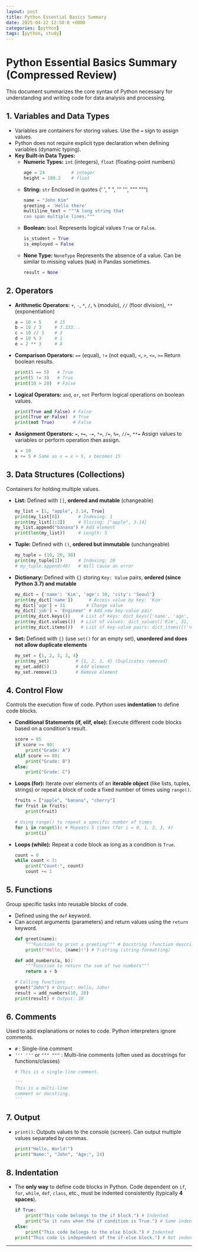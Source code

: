 ```yaml
---
layout: post
title: Python Essential Basics Summary
date: 2025-04-22 12:50:0 +0000
categories: [python]
tags: [python, study]
---
```

# Python Essential Basics Summary (Compressed Review)

This document summarizes the core syntax of Python necessary for understanding and writing code for data analysis and processing.

## 1. Variables and Data Types

* Variables are containers for storing values. Use the `=` sign to assign values.
* Python does not require explicit type declaration when defining variables (dynamic typing).
* **Key Built-in Data Types:**
    * **Numeric Types:** `int` (integers), `float` (floating-point numbers)
        ```python
        age = 24          # integer
        height = 180.2    # float
        ```
    * **String:** `str` Enclosed in quotes (' ', " ", ''' ''', """ """)
        ```python
        name = "John Kim"
        greeting = 'Hello there'
        multiline_text = """A long string that
        can span multiple lines."""
        ```
    * **Boolean:** `bool` Represents logical values `True` or `False`.
        ```python
        is_student = True
        is_employed = False
        ```
    * **None Type:** `NoneType` Represents the absence of a value. Can be similar to missing values (`NaN`) in Pandas sometimes.
        ```python
        result = None
        ```

## 2. Operators

* **Arithmetic Operators:** `+`, `-`, `*`, `/`, `%` (modulo), `//` (floor division), `**` (exponentiation)
    ```python
    a = 10 + 5     # 15
    b = 10 / 3     # 3.333...
    c = 10 // 3    # 3
    d = 10 % 3     # 1
    e = 2 ** 3     # 8
    ```
* **Comparison Operators:** `==` (equal), `!=` (not equal), `<`, `>`, `<=`, `>=` Return boolean results.
    ```python
    print(5 == 5)   # True
    print(5 != 3)   # True
    print(10 > 20)  # False
    ```
* **Logical Operators:** `and`, `or`, `not` Perform logical operations on boolean values.
    ```python
    print(True and False) # False
    print(True or False)  # True
    print(not True)       # False
    ```
* **Assignment Operators:** `=`, `+=`, `-=`, `*=`, `/=`, `%=`, `//=`, `**=` Assign values to variables or perform operation then assign.
    ```python
    x = 10
    x += 5 # Same as x = x + 5, x becomes 15
    ```

## 3. Data Structures (Collections)

Containers for holding multiple values.

* **List:** Defined with `[]`, **ordered and mutable** (changeable)
    ```python
    my_list = [1, "apple", 3.14, True]
    print(my_list[0])       # Indexing: 1
    print(my_list[1:3])     # Slicing: ["apple", 3.14]
    my_list.append("banana") # Add element
    print(len(my_list))     # Length: 5
    ```
* **Tuple:** Defined with `()`, **ordered but immutable** (unchangeable)
    ```python
    my_tuple = (10, 20, 30)
    print(my_tuple[1])      # Indexing: 20
    # my_tuple.append(40)   # Will cause an error
    ```
* **Dictionary:** Defined with `{}` storing `Key: Value` pairs, **ordered (since Python 3.7) and mutable**
    ```python
    my_dict = {'name': 'Kim', 'age': 30, 'city': 'Seoul'}
    print(my_dict['name'])      # Access value by key: 'Kim'
    my_dict['age'] = 31        # Change value
    my_dict['job'] = 'Engineer' # Add new key-value pair
    print(my_dict.keys())    # List of keys: dict_keys(['name', 'age', 'city', 'job'])
    print(my_dict.values())  # List of values: dict_values(['Kim', 31, 'Seoul', 'Engineer'])
    print(my_dict.items())   # List of key-value pairs: dict_items([('name', 'Kim'), ...])
    ```
* **Set:** Defined with `{}` (use `set()` for an empty set), **unordered and does not allow duplicate elements**
    ```python
    my_set = {1, 2, 3, 3, 4}
    print(my_set)          # {1, 2, 3, 4} (Duplicates removed)
    my_set.add(5)          # Add element
    my_set.remove(1)       # Remove element
    ```

## 4. Control Flow

Controls the execution flow of code. Python uses **indentation** to define code blocks.

* **Conditional Statements (if, elif, else):** Execute different code blocks based on a condition's result.
    ```python
    score = 85
    if score >= 90:
        print("Grade: A")
    elif score >= 80:
        print("Grade: B")
    else:
        print("Grade: C")
    ```
* **Loops (for):** Iterate over elements of an **iterable object** (like lists, tuples, strings) or repeat a block of code a fixed number of times using `range()`.
    ```python
    fruits = ["apple", "banana", "cherry"]
    for fruit in fruits:
        print(fruit)

    # Using range() to repeat a specific number of times
    for i in range(5): # Repeats 5 times (for i = 0, 1, 2, 3, 4)
        print(i)
    ```
* **Loops (while):** Repeat a code block as long as a condition is `True`.
    ```python
    count = 0
    while count < 3:
        print("Count:", count)
        count += 1
    ```

## 5. Functions

Group specific tasks into reusable blocks of code.

* Defined using the `def` keyword.
* Can accept arguments (parameters) and return values using the `return` keyword.
    ```python
    def greet(name):
        """Function to print a greeting""" # Docstring (function description)
        print(f"Hello, {name}!") # f-string (string formatting)

    def add_numbers(a, b):
        """Function to return the sum of two numbers"""
        return a + b

    # Calling functions
    greet("John") # Output: Hello, John!
    result = add_numbers(10, 20)
    print(result) # Output: 30
    ```

## 6. Comments

Used to add explanations or notes to code. Python interpreters ignore comments.

* `#` : Single-line comment
* `''' '''` or `""" """` : Multi-line comments (often used as docstrings for functions/classes)
    ```python
    # This is a single-line comment.

    '''
    This is a multi-line
    comment or docstring.
    '''
    ```

## 7. Output

* `print()`: Outputs values to the console (screen). Can output multiple values separated by commas.
    ```python
    print("Hello, World!")
    print("Name:", "John", "Age:", 24)
    ```

## 8. Indentation

* The **only way** to define code blocks in Python. Code dependent on `if`, `for`, `while`, `def`, `class`, etc., must be indented consistently (typically **4 spaces**).
    ```python
    if True:
        print("This code belongs to the if block.") # Indented
        print("So it runs when the if condition is True.") # Same indentation level
    else:
        print("This code belongs to the else block.") # Indented
    print("This code is independent of the if-else block.") # Not indented
    ```

---

